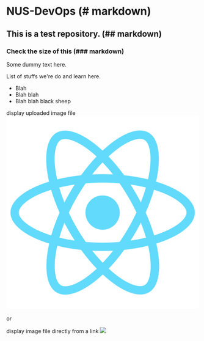 # NUS-DevOps (# markdown)
## This is a test repository. (## markdown)
### Check the size of this (### markdown)

Some dummy text here.

List of stuffs we're do and learn here.
* Blah
* Blah blah
* Blah blah black sheep

display uploaded image file
![](orglogo512.png)

or

display image file directly from a link
![](https://raw.githubusercontent.com/hellojoechip/NUS-test-20210111/main/lavo2.png)
